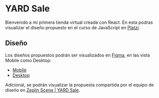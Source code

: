 # YARD Sale

Bienvenido a mi primera tienda virtual creada con React. En esta podras visualizar el diseño propuesto en el curso de JavaScript en [Platzi](https://platzi.com/).

## Diseño

Los diseños propuestos podrán ser visualizados en [Figma](https://www.figma.com/file/bcEVujIzJj5PNIWwF9pP2w/Platzi_YardSale?node-id=0%3A1), en las vista Mobile como Desktop:

 - [Mobile](https://www.figma.com/proto/bcEVujIzJj5PNIWwF9pP2w/Platzi_YardSale?node-id=0%3A719&scaling=scale-down&page-id=0%3A1&starting-point-node-id=0%3A719)
 - [Desktop](https://www.figma.com/proto/bcEVujIzJj5PNIWwF9pP2w/Platzi_YardSale?node-id=5%3A2808&scaling=scale-down&page-id=0%3A998&starting-point-node-id=5%3A2808)

Adicional, se podrán visualizar la propuesta compartida por el equipo de diseño en [Zeplin Scene | YARD Sale](https://scene.zeplin.io/project/60afeeed20af1378ed046538).

